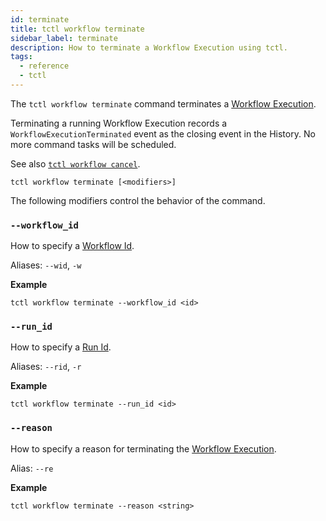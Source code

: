 ```yaml
---
id: terminate
title: tctl workflow terminate
sidebar_label: terminate
description: How to terminate a Workflow Execution using tctl.
tags:
  - reference
  - tctl
---
```


The `tctl workflow terminate` command terminates a [Workflow Execution](/docs/concepts/what-is-a-workflow-execution).

Terminating a running Workflow Execution records a `WorkflowExecutionTerminated` event as the closing event in the History.
No more command tasks will be scheduled.

See also [`tctl workflow cancel`](/docs/tctl/workflow/cancel).

`tctl workflow terminate [<modifiers>]`

The following modifiers control the behavior of the command.

### `--workflow_id`

How to specify a [Workflow Id](/docs/concepts/what-is-a-workflow-id).

Aliases: `--wid`, `-w`

**Example**

```
tctl workflow terminate --workflow_id <id>
```

### `--run_id`

How to specify a [Run Id](/docs/concepts/what-is-a-run-id).

Aliases: `--rid`, `-r`

**Example**

```
tctl workflow terminate --run_id <id>
```

### `--reason`

How to specify a reason for terminating the [Workflow Execution](/docs/concepts/what-is-a-workflow-execution).

Alias: `--re`

**Example**

```
tctl workflow terminate --reason <string>
```

